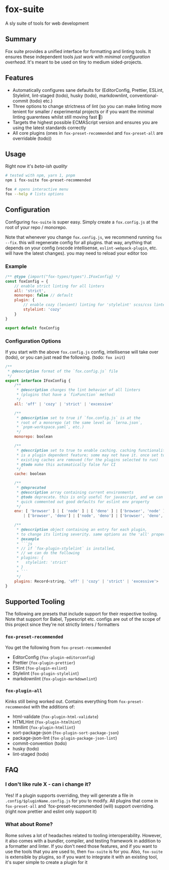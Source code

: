 # fox-suite

A sly suite of tools for web development

## Summary

Fox suite provides a unified interface for formatting and linting tools. It ensures these independent tools _just work_ with _minimal configuration overhead_. It's meant to be used on tiny to medium sided-projects.

## Features

- Automatically configures sane defaults for (EditorConfig, Prettier, ESLint, Stylelint, lint-staged (todo), husky (todo), markdownlint, conventional-commit (todo) etc.)
- Three options to change strictness of lint (so you can make linting more lenient for smaller / experimental projects or if you want the minimal linting guarentees whilst still moving fast 🚀)
- Targets the highest possible ECMAScript version and ensures you are using the latest standards correctly
- All core plugins (ones in `fox-preset-recommended` and `fox-preset-all` are overridable (todo))

## Usage

Right now it's _beta-ish quality_

```sh
# tested with npm, yarn 1, pnpm
npm i fox-suite fox-preset-recommended

fox # opens interactive menu
fox --help # lists options
```

## Configuration

Configuring `fox-suite` is super easy. Simply create a `fox.config.js` at the root of your repo / monorepo.

Note that whenever you change `fox.config.js`, we recommend running `fox --fix`. this will regenerate config for all plugins. that way, anything that depends on your config (vscode intellisense, `eslint-webpack-plugin`, etc. will have the latest changes). you may need to reload your editor too

### Example

```js
/** @type {import("fox-types/types").IFoxConfig} */
const foxConfig = {
	// enable strict linting for all linters
	all: 'strict',
	monorepo: false // default
	plugin: {
		// enable cozy (lenient) linting for 'stylelint' scss/css linter
		stylelint: 'cozy'
	}
}

export default foxConfig
```

### Configuration Options

If you start with the above `fox.config.js` config, intellisense will take over (todo), or you can just read the following. (todo: `fox init`)

```js
/**
 * @description format of the `fox.config.js` file
 */
export interface IFoxConfig {
	/**
	 * @description changes the lint behavior of all linters
	 * (plugins that have a `fixFunction` method)
	 */
	all: 'off' | 'cozy' | 'strict' | 'excessive'

	/**
	 * @description set to true if `fox.config.js` is at the
	 * root of a monorepo (at the same level as `lerna.json`,
	 * `pnpm-workspace.yaml`, etc.)
	 */
	monorepo: boolean

	/**
	 * @description set to true to enable caching. caching functionality
	 * is a plugin dependent feature; some may not have it. once set to false,
	 * existing caches are removed (for the plugins selected to run)
	 * @todo make this automatically false for CI
	 */
	cache: boolean

	/**
	 * @deprecated
	 * @description array containing current environments
	 * @todo deprecate. this is only useful for javascript, and we can include
	 * quick commented out good defaults for eslint env property
	 */
	env: [ 'browser' ] | [ 'node' ] | [ 'deno' ] | ['browser', 'node' ]
		| ['browser', 'deno'] | ['node', 'deno'] | ['browser', 'deno', 'node'] | []

	/**
	 * @description object containing an entry for each plugin,
	 * to change its linting severity. same options as the 'all' property
	 * @example
	 * ```js
	 * // if `fox-plugin-stylelint` is installed,
	 * // we can do the following
	 * plugins: {
	 *   stylelint: 'strict'
	 * }
	 * ```
	 */
	plugins: Record<string, 'off' | 'cozy' | 'strict' | 'excessive'>
}
```

## Supported Tooling

The following are presets that include support for their respective tooling. Note that support for Babel, Typescript etc. configs are out of the scope of this project since they're not strictly linters / formatters

### `fox-preset-recommended`

You get the following from `fox-preset-recommended`

- EditorConfig (`fox-plugin-editorconfig`)
- Prettier (`fox-plugin-prettier`)
- ESlint (`fox-plugin-eslint`)
- Stylelint (`fox-plugin-stylelint`)
- markdownlint (`fox-plugin-markdownlint`)

### `fox-plugin-all`

Kinks still being worked out. Contains everything from `fox-preset-recommended` with the additions of:

- html-validate (`fox-plugin-html-validate`)
- HTMLHint (`fox-plugin-htmlhint`)
- htmllint (`fox-plugin-htmllint`)
- sort-package-json (`fox-plugin-sort-package-json`)
- package-json-lint (`fox-plugin-package-json-lint`)
- commit-convention (todo)
- husky (todo)
- lint-staged (todo)

## FAQ

### I don't like rule X - can i change it?

Yes! If a plugin supports overriding, they will generate a file in `.config/$pluginName.config.js` for you to modify. All plugins that come in `fox-preset-all` and `fox-preset-recommended (will) support overriding. (right now prettier and eslint only support it)

### What about Rome?

Rome solves a lot of headaches related to tooling interoperability. However, it also comes with a bundler, compiler, and testing framework in addition to a formatter and linter. If you don't need those features, and if you want to use the tools that you are used to, then `fox-suite` is for you. Also, `fox-suite` is extensible by plugins, so if you want to integrate it with an existing tool, it's super simple to create a plugin for it
